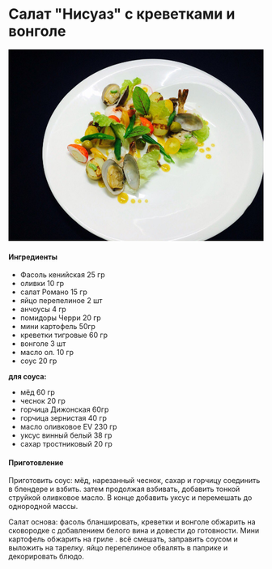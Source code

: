 ﻿---
image: ../pics/nicoise-vongole.jpg
---
# Салат "Нисуаз" с креветками и вонголе

![Салат "Нисуаз" с креветками и вонголе](../pics/nicoise-vongole.jpg)

#### Ингредиенты

* Фасоль кенийская 25 гр
* оливки 10 гр
* салат Романо 15 гр
* яйцо перепелиное 2 шт
* анчоусы 4 гр
* помидоры Черри 20 гр
* мини картофель 50гр
* креветки тигровые 60 гр
* вонголе 3 шт
* масло ол. 10 гр
* соус 20 гр

**для соуса:**

* мёд 60 гр
* чеснок 20 гр
* горчица Дижонская 60гр
* горчица зернистая 40 гр
* масло оливковое EV 230 гр
* уксус винный белый 38 гр
* сахар тростниковый 20 гр

#### Приготовление

Приготовить соус: мёд, нарезанный чеснок, сахар и горчицу соединить в блендере и взбить.
затем продолжая взбивать, добавить тонкой струйкой оливковое масло. В конце добавить уксус и перемешать до однородной массы.

Салат основа:
фасоль бланшировать, креветки и вонголе обжарить на сковородке с добавлением белого вина и довести до готовности. Мини картофель обжарить на гриле .
всё смешать, заправить соусом и выложить на тарелку. яйцо перепелиное обвалять в паприке и декорировать блюдо.
